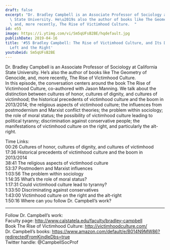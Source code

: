 ```yaml
---
draft: false
excerpt: "Dr. Bradley Campbell is an Associate Professor of Sociology at California\
  \ State University. He\u2019s also the author of books like The Geometry of Genocide,\
  \ and, more recently, The Rise of Victimhood Culture.  "
id: e55
image: https://i.ytimg.com/vi/Sm5qUFsB2BE/hqdefault.jpg
publishDate: 2019-04-16
title: '#55 Bradley Campbell: The Rise of Victimhood Culture, and Its Dangers on the
  Left and the Right'
youtubeid: Sm5qUFsB2BE
---
```

Dr. Bradley Campbell is an Associate Professor of Sociology at California State University. He’s also the author of books like The Geometry of Genocide, and, more recently, The Rise of Victimhood Culture.  
In this episode, the conversation centers around the book The Rise of Victimhood Culture, co-authored with Jason Manning. We talk about the distinction between cultures of honor, cultures of dignity, and cultures of victimhood; the historical precedents of victimhood culture and the boom in 2013/2014; the religious aspects of victimhood culture; the influences from postmodernism and Marxist conflict theories; the problem within sociology; the role of moral status; the possibility of victimhood culture leading to political tyranny; discrimination against conservative people; the manifestations of victimhood culture on the right, and particularly the alt-right.

Time Links:  
00:26  Cultures of honor, cultures of dignity, and cultures of victimhood  
17:36  Historical precedents of victimhood culture and the boom in 2013/2014  
38:41  The religious aspects of victimhood culture  
53:37  Postmodern and Marxist influences  
1:03:56  The problem within sociology  
1:14:35  What’s the role of moral status?  
1:17:31  Could victimhood culture lead to tyranny?  
1:33:50  Discriminating against conservatives  
1:43:00  Victimhood culture on the right and the alt-right  
1:50:16  Where can you follow Dr. Campbell’s work?

---

Follow Dr. Campbell’s work:  
Faculty page: http://www.calstatela.edu/faculty/bradley-campbell  
Book The Rise of Victimhood Culture: http://victimhoodculture.com/  
Dr. Campbell’s books: https://www.amazon.com/default/e/B014N9MW86?redirectedFromKindleDbs=true  
Twitter handle: @CampbellSocProf
